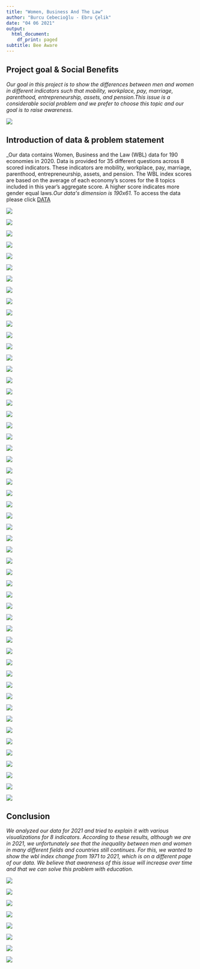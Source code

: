 ```yaml
---
title: "Women, Business And The Law"
author: "Burcu Cebecioğlu - Ebru Çelik"
date: "04 06 2021"
output:
  html_document:
    df_print: paged
subtitle: Bee Aware
---
```




## Project goal & Social Benefits

_Our goal in this project is to show the differences between men and women in different indicators such that mobility, workplace, pay, marriage, parenthood, entrepreneurship, assets, and pension.This issue is a considerable social problem and we prefer to choose this topic and our goal is to raise awareness._

![](https://openknowledge.worldbank.org/bitstream/handle/10986/35094/9781464816529.pdf.jpg?sequence=3&isAllowed=y)


## Introduction of data & problem statement
_Our data contains Women, Business and the Law (WBL) data for 190 economies in 2020. Data is provided for 35 different questions across 8 scored indicators. These indicators are mobility, workplace, pay, marriage, parenthood, entrepreneurship, assets, and pension. The WBL index scores are based on the average of each economy’s scores for the 8 topics included in this year’s aggregate score. A higher score indicates more gender equal laws._Our data's dimension is 190x61._
To access the data please click
[DATA](https://datacatalog.worldbank.org/dataset/women-business-and-law)

![](http://blogs.worldbank.org/sites/default/files/blogs-images/2020-01/indicators_graphic.png)

![](https://github.com/celikebru/BeeAware/blob/gh-pages/nocpr.jpg?raw=true)

![](https://github.com/celikebru/BeeAware/blob/gh-pages/noil.jpg?raw=true)

![](https://github.com/celikebru/BeeAware/blob/gh-pages/m.jpg?raw=true)

![](https://github.com/celikebru/BeeAware/blob/gh-pages/m1.jpg?raw=true)

![](https://github.com/celikebru/BeeAware/blob/gh-pages/m2.jpg?raw=true)

![](https://github.com/celikebru/BeeAware/blob/gh-pages/m3.jpg?raw=true)

![](https://github.com/celikebru/BeeAware/blob/gh-pages/m4.jpg?raw=true)

![](https://github.com/celikebru/BeeAware/blob/gh-pages/w.jpg?raw=true)

![](https://github.com/celikebru/BeeAware/blob/gh-pages/w1.jpg?raw=true)

![](https://github.com/celikebru/BeeAware/blob/gh-pages/w2.jpg?raw=true)

![](https://github.com/celikebru/BeeAware/blob/gh-pages/w3.jpg?raw=true)

![](https://github.com/celikebru/BeeAware/blob/gh-pages/w4.jpg?raw=true)

![](https://github.com/celikebru/BeeAware/blob/gh-pages/p.jpg?raw=true)

![](https://github.com/celikebru/BeeAware/blob/gh-pages/p1.jpg?raw=true)

![](https://github.com/celikebru/BeeAware/blob/gh-pages/p2.jpg?raw=true)

![](https://github.com/celikebru/BeeAware/blob/gh-pages/p3.jpg?raw=true)

![](https://github.com/celikebru/BeeAware/blob/gh-pages/p4.jpg?raw=true)

![](https://github.com/celikebru/BeeAware/blob/gh-pages/mr.jpg?raw=true)

![](https://github.com/celikebru/BeeAware/blob/gh-pages/mr1.jpg?raw=true)

![](https://github.com/celikebru/BeeAware/blob/gh-pages/mr2.jpg?raw=true)

![](https://github.com/celikebru/BeeAware/blob/gh-pages/mr3.jpg?raw=true)

![](https://github.com/celikebru/BeeAware/blob/gh-pages/mr4.jpg?raw=true)

![](https://github.com/celikebru/BeeAware/blob/gh-pages/mr5.jpg?raw=true)

![](https://github.com/celikebru/BeeAware/blob/gh-pages/pr.jpg?raw=true)

![](https://github.com/celikebru/BeeAware/blob/gh-pages/pr1.jpg?raw=true)

![](https://github.com/celikebru/BeeAware/blob/gh-pages/pr2.jpg?raw=true)

![](https://github.com/celikebru/BeeAware/blob/gh-pages/pr3.jpg?raw=true)

![](https://github.com/celikebru/BeeAware/blob/gh-pages/pr4.jpg?raw=true)

![](https://github.com/celikebru/BeeAware/blob/gh-pages/pr5.jpg?raw=true)

![](https://github.com/celikebru/BeeAware/blob/gh-pages/e.jpg?raw=true)

![](https://github.com/celikebru/BeeAware/blob/gh-pages/e1.jpg?raw=true)

![](https://github.com/celikebru/BeeAware/blob/gh-pages/e2.jpg?raw=true)

![](https://github.com/celikebru/BeeAware/blob/gh-pages/e3.jpg?raw=true)

![](https://github.com/celikebru/BeeAware/blob/gh-pages/e4.jpg?raw=true)

![](https://github.com/celikebru/BeeAware/blob/gh-pages/a.jpg?raw=true)

![](https://github.com/celikebru/BeeAware/blob/gh-pages/a1.jpg?raw=true)

![](https://github.com/celikebru/BeeAware/blob/gh-pages/a2.jpg?raw=true)

![](https://github.com/celikebru/BeeAware/blob/gh-pages/a3.jpg?raw=true)

![](https://github.com/celikebru/BeeAware/blob/gh-pages/a4.jpg?raw=true)

![](https://github.com/celikebru/BeeAware/blob/gh-pages/a5.jpg?raw=true)

![](https://github.com/celikebru/BeeAware/blob/gh-pages/ps.jpg?raw=true)

![](https://github.com/celikebru/BeeAware/blob/gh-pages/ps1.jpg?raw=true)

![](https://github.com/celikebru/BeeAware/blob/gh-pages/ps2.jpg?raw=true)

![](https://github.com/celikebru/BeeAware/blob/gh-pages/ps3.jpg?raw=true)

![](https://github.com/celikebru/BeeAware/blob/gh-pages/ps4.jpg?raw=true)

![](https://github.com/celikebru/BeeAware/blob/gh-pages/east_asia.jpg?raw=true)

![](https://github.com/celikebru/BeeAware/blob/gh-pages/europe.jpg?raw=true)

![](https://github.com/celikebru/BeeAware/blob/gh-pages/high_income.jpg?raw=true)

![](https://github.com/celikebru/BeeAware/blob/gh-pages/latin_america.jpg?raw=true)

![](https://github.com/celikebru/BeeAware/blob/gh-pages/middle_east.jpg?raw=true)

![](https://github.com/celikebru/BeeAware/blob/gh-pages/south_asia.jpg?raw=true)

![](https://github.com/celikebru/BeeAware/blob/gh-pages/subsaharan.jpg?raw=true)

## Conclusion
_We analyzed our data for 2021 and tried to explain it with various visualizations for 8 indicators. According to these results, although we are in 2021, we unfortunately see that the inequality between men and women in many different fields and countries still continues.
For this, we wanted to show the wbl index change from 1971 to 2021, which is on a different page of our data. We believe that awareness of this issue will increase over time and that we can solve this problem with education._

![](https://wbl.worldbank.org/content/dam/photos/780x439/2020/mar/WBL_Banner_022820_OP1.jpg)

![](https://github.com/celikebru/BeeAware/blob/gh-pages/East%20Asia%20&%20Pacific.gif?raw=true)

![](![image](https://github.com/celikebru/BeeAware/blob/gh-pages/Europe%20&%20Central%20Asia.gif?raw=true))

![](https://github.com/celikebru/BeeAware/blob/gh-pages/High%20income%20OECD.gif?raw=true)

![](https://github.com/celikebru/BeeAware/blob/gh-pages/Latin%20America%20&%20Caribbean.gif?raw=true)

![](https://github.com/celikebru/BeeAware/blob/gh-pages/Middle%20East%20&%20North%20Africa.gif?raw=true)

![](https://github.com/celikebru/BeeAware/blob/gh-pages/South%20Asia.gif?raw=true)

![](https://github.com/celikebru/BeeAware/blob/gh-pages/Sub-Saharan%20Africa.gif?raw=true)



